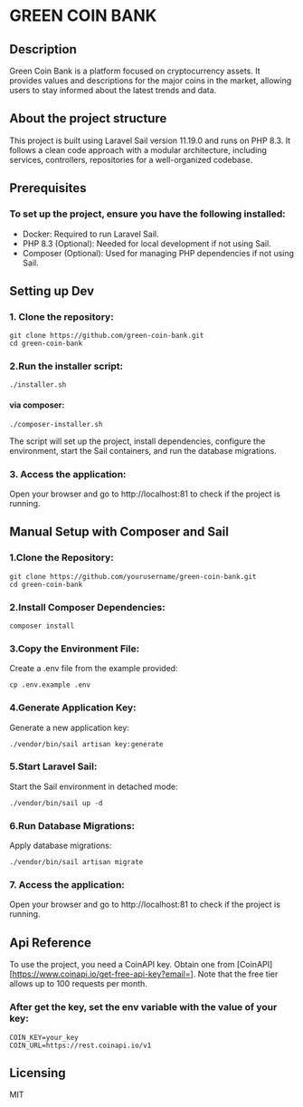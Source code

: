 # GREEN COIN BANK

## Description
Green Coin Bank is a platform focused on cryptocurrency assets. It provides values and descriptions for the major coins in the market, allowing users to stay informed about the latest trends and data.

## About the project structure
This project is built using Laravel Sail version 11.19.0 and runs on PHP 8.3. It follows a clean code approach with a modular architecture, including services, controllers, repositories for a well-organized codebase.

## Prerequisites
### To set up the project, ensure you have the following installed:
- Docker: Required to run Laravel Sail.
- PHP 8.3 (Optional): Needed for local development if not using Sail.
- Composer (Optional): Used for managing PHP dependencies if not using Sail.

## Setting up Dev
### 1. Clone the repository:
```
git clone https://github.com/green-coin-bank.git
cd green-coin-bank
```
### 2.Run the installer script:
```
./installer.sh
```
#### via composer:
```
./composer-installer.sh
```
The script will set up the project, install dependencies, configure the environment, start the Sail containers, and run the database migrations.

### 3. Access the application:
Open your browser and go to http://localhost:81 to check if the project is running.

## Manual Setup with Composer and Sail

### 1.Clone the Repository:

```
git clone https://github.com/yourusername/green-coin-bank.git
cd green-coin-bank
```

### 2.Install Composer Dependencies:
```
composer install
```

### 3.Copy the Environment File:
Create a .env file from the example provided:
```
cp .env.example .env
```

### 4.Generate Application Key:
Generate a new application key:
```
./vendor/bin/sail artisan key:generate
```

### 5.Start Laravel Sail:
Start the Sail environment in detached mode:
```
./vendor/bin/sail up -d
```

### 6.Run Database Migrations:
Apply database migrations:

```
./vendor/bin/sail artisan migrate
```

### 7. Access the application:
Open your browser and go to http://localhost:81 to check if the project is running.

## Api Reference
To use the project, you need a CoinAPI key. Obtain one from [CoinAPI][https://www.coinapi.io/get-free-api-key?email=]. Note that the free tier allows up to 100 requests per month.

### After get the key, set the env variable with the value of your key:
```
COIN_KEY=your_key
COIN_URL=https://rest.coinapi.io/v1
```

## Licensing
MIT